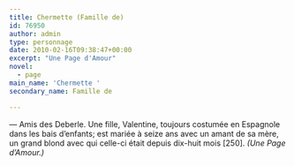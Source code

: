 ```yaml
---
title: Chermette (Famille de)
id: 76950
author: admin
type: personnage
date: 2010-02-16T09:38:47+00:00
excerpt: "Une Page d'Amour"
novel:
  - page
main_name: 'Chermette '
secondary_name: Famille de

---
```

— Amis des Deberle. Une fille, Valentine, toujours costumée en Espagnole dans les bais d&rsquo;enfants; est mariée à seize ans avec un amant de sa mère, un grand blond avec qui celle-ci était depuis dix-huit mois [250]. _(Une Page d&rsquo;Amour.)_